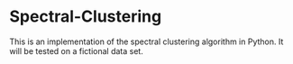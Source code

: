# Spectral-Clustering
This is an implementation of the spectral clustering algorithm in Python.  It will be tested on a fictional data set.
